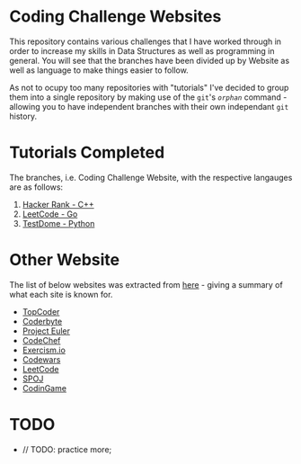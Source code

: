 # Coding Challenge Websites

This repository contains various challenges that I have worked through in order to increase my skills in Data Structures as well as programming in general. You will see that the branches have been divided up by Website as well as language to make things easier to follow.

As not to ocupy too many repositories with "tutorials" I've decided to group them into a single repository by making use of the `git`'s *`orphan`* command - allowing you to have independent branches with their own independant `git` history.

# Tutorials Completed

The branches, i.e. Coding Challenge Website, with the respective langauges are as follows:  
1. [Hacker Rank - C++](https://github.com/BenWolfaardt/Coding_Challenge_Websites/tree/01-Hacker_Rank-C+%2B)
2. [LeetCode - Go](https://github.com/BenWolfaardt/Coding_Challenge_Websites/tree/02-LeetCode-Go)
3. [TestDome - Python](https://www.testdome.com/)
<!--4. []()
5. []()
6. []()
7. []()
8. []()
9. []()
10. []() -->

# Other Website

The list of below websites was extracted from [here](https://www.freecodecamp.org/news/the-10-most-popular-coding-challenge-websites-of-2016-fb8a5672d22f/) - giving a summary of what each site is known for.

* [TopCoder](https://www.topcoder.com/challenges/?pageIndex=1)
* [Coderbyte](https://www.coderbyte.com/)
* [Project Euler](https://projecteuler.net/)
* [CodeChef](https://www.codechef.com/)
* [Exercism.io](https://exercism.io/)
* [Codewars](https://www.codewars.com/)
* [LeetCode](https://leetcode.com/)
* [SPOJ](http://www.spoj.com/)
* [CodinGame](https://www.codingame.com/)

<!-- # `git checkout --orphan BRANCHNAME` 

The following is an approach to implement **monorepos** as found [here](https://stackoverflow.com/questions/14679614/is-there-a-way-to-put-multiple-projects-in-a-git-repository#14680329).

> Please note that this isn't actually a "monorepo" rather, as stated above, I'm using it to have multile projects in the same repository.

1. Create a new branch for your "new" tutorial.

   > `git checkout --orphan <branch_name>`

    This creates a new branch, unrelated to your current branch. Each project should be in its own orphaned branch.

2. Write your code / do your tutorial
3. Commit your code 

   > git commit -m "Tutorial x comleted"

4. Push your code 

   > git push --set-upstream origin <branch_name>

5. Cleanup local directory

    `rm .git/index`  
    `rm -r *`

   > `git` needs a bit of a cleanup after an `orphan "checkout"`.  

   > **IMPORTANT**: ensure that you commited before performing the previous task.

6. Checkout a new branch to perform the next tutorial

   > `git checkout --orphan <new_branch_name>`

7. Step 5. often needs to be repeated here

     `rm .git/index`  
     `rm -r *`

   > Ensure that you have a blank working directory when starting a new tutorial and that nothing is staged for `git`.  
   > Ensure that the `.git` file is still in the directory.  

   > Follow on from Step 2 -->

# TODO

* // TODO: practice more;  
